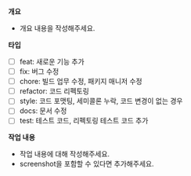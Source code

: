 **개요**

- 개요 내용을 작성해주세요.

**타입**

- [ ] feat: 새로운 기능 추가
- [ ] fix: 버그 수정
- [ ] chore: 빌드 업무 수정, 패키지 매니저 수정
- [ ] refactor: 코드 리펙토링
- [ ] style: 코드 포맷팅, 세미콜론 누락, 코드 변경이 없는 경우
- [ ] docs: 문서 수정
- [ ] test: 테스트 코드, 리펙토링 테스트 코드 추가

**작업 내용**

- 작업 내용에 대해 작성해주세요.
- screenshot을 포함할 수 있다면 추가해주세요.
